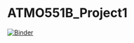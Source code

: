 # ATMO551B_Project1

[![Binder](https://mybinder.org/badge_logo.svg)](https://mybinder.org/v2/gh/chayanroyc/ATMO551B_Project1/HEAD?urlpath=https%3A%2F%2Fgithub.com%2Fchayanroyc%2FATMO551B_Project1%2Fblob%2Fmain%2FProjectATMO551b%2FProjectATMO551B_Slider.ipynb)
